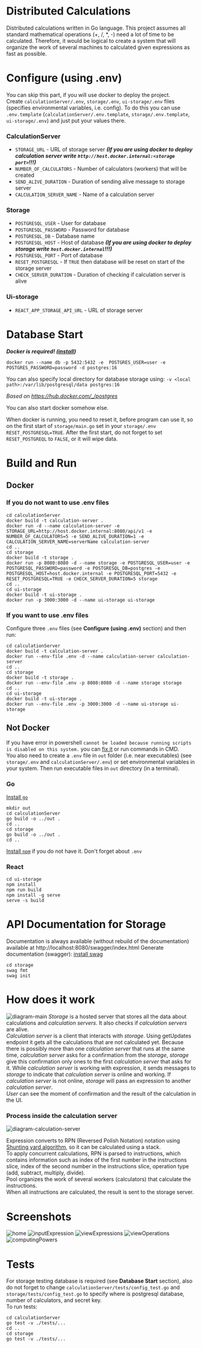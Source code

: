 # Distributed Calculations
Distributed calculations written in Go language. This project assumes all standard mathematical operations (+, /, *, -) need a lot of time to be calculated. Therefore, it would be logical to create a system that will organize the work of several machines to calculated given expressions as fast as possible.

# Configure (using .env)
You can skip this part, if you will use docker to deploy the project.\
Create `calculationServer/.env`, `storage/.env`, `ui-storage/.env` files (specifies environmental variables, i.e. config). To do this you can use `.env.template` (`calculationServer/.env.template`, `storage/.env.template`, `ui-storage/.env`) and just put your values there.
### CalculationServer
- `STORAGE_URL` - URL of storage server ***(If you are using docker to deploy calculation server write `http://host.docker.internal:<storage port>`!!!)***
- `NUMBER_OF_CALCULATORS` - Number of calculators (workers) that will be created
- `SEND_ALIVE_DURATION` - Duration of sending alive message to storage server
- `CALCULATION_SERVER_NAME` - Name of a calculation server

### Storage
- `POSTGRESQL_USER` - User for database
- `POSTGRESQL_PASSWORD` - Password for database
- `POSTGRESQL_DB` - Database name
- `POSTGRESQL_HOST` - Host of database ***(If you are using docker to deploy storage write `host.docker.internal`!!!)***
- `POSTGRESQL_PORT` - Port of database
- `RESET_POSTGRESQL` - If `TRUE` then database will be reset on start of the storage server
- `CHECK_SERVER_DURATION` - Duration of checking if calculation server is alive

### Ui-storage
- `REACT_APP_STORAGE_API_URL` - URL of storage server

# Database Start
***Docker is required! ([install](https://docs.docker.com/engine/install/))***

```shell
docker run --name db -p 5432:5432 -e  POSTGRES_USER=user -e POSTGRES_PASSWORD=password -d postgres:16
```

You can also specify local directory for database storage using: `-v <local path>:/var/lib/postgresql/data postgres:16`

*Based on https://hub.docker.com/_/postgres*

You can also start docker somehow else.

When docker is running, you need to reset it, before program can use it, so on the first start of `storage/main.go` set in your `storage/.env` `RESET_POSTGRESQL=TRUE`. After the first start, do not forget to set `RESET_POSTGREQL` to `FALSE`, or it will wipe data.

# Build and Run
## Docker
### If you do not want to use .env files
```shell
cd calculationServer
docker build -t calculation-server .
docker run -d --name calculation-server -e STORAGE_URL=http://host.docker.internal:8080/api/v1 -e NUMBER_OF_CALCULATORS=5 -e SEND_ALIVE_DURATION=1 -e CALCULATION_SERVER_NAME=serverName calculation-server
cd ..
cd storage
docker build -t storage .
docker run -p 8080:8080 -d --name storage -e POSTGRESQL_USER=user -e POSTGRESQL_PASSWORD=password -e POSTGRESQL_DB=postgres -e POSTGRESQL_HOST=host.docker.internal -e POSTGRESQL_PORT=5432 -e RESET_POSTGRESQL=TRUE -e CHECK_SERVER_DURATION=5 storage
cd ..
cd ui-storage
docker build -t ui-storage .
docker run -p 3000:3000 -d --name ui-storage ui-storage
```

### If you want to use .env files
Configure three `.env` files (see **Configure (using .env)** section) and then run:
```shell
cd calculationServer
docker build -t calculation-server .
docker run --env-file .env -d --name calculation-server calculation-server
cd ..
cd storage
docker build -t storage .
docker run --env-file .env -p 8080:8080 -d --name storage storage
cd ..
cd ui-storage
docker build -t ui-storage .
docker run --env-file .env -p 3000:3000 -d --name ui-storage ui-storage
```

## Not Docker
If you have error in powershell `cannot be loaded because running scripts is disabled on this
system.` you can [fix it](https://stackoverflow.com/questions/54776324/powershell-bug-execution-of-scripts-is-disabled-on-this-system) or run commands in CMD.\
You also need to create a `.env` file in `out` folder (i.e. near executables) (see `storage/.env` and `calculationServer/.env`) or set environmental variables in your system. Then run executable files in `out` directory (in a terminal).
### Go
[Install `go`](https://golang.org/doc/install)
```shell
mkdir out
cd calculationServer
go build -o ../out .
cd ..
cd storage
go build -o ../out .
cd ..
```

[Install `npm`](https://docs.npmjs.com/downloading-and-installing-node-js-and-npm) if you do not have it. Don't forget about `.env`
### React
```shell
cd ui-storage
npm install
npm run build
npm install -g serve
serve -s build
```


# API Documentation for Storage
Documentation is always available (without rebuild of the documentation) available at http://localhost:8080/swagger/index.html
Generate documentation (swagger):
[install swag](https://github.com/swaggo/swag)
````shell
cd storage
swag fmt
swag init
````

# How does it work
![diagram-main](assets/diagram-main.svg)
*Storage* is a hosted server that stores all the data about calculations and *calculation servers*. It also checks if *calculation servers* are alive.\
*Calculation server* is a client that interacts with *storage*. Using getUpdates endpoint it gets all the calculations that are not calculated yet. Because there is possibly more than one *calculation server* that runs at the same time, *calculation server* asks for a confirmation from the *storage*, *storage* give this confirmation only ones to the first *calculation server* that asks for it. While *calculation server* is working with expression, it sends messages to *storage* to indicate that *calculation server* is online and working. If *calculation server* is not online, *storage* will pass an expression to another *calculation server*.\
*User* can see the moment of confirmation and the result of the calculation in the UI.

### Process inside the calculation server
![diagram-calculation-server](assets/diagram-calculation-server.svg)

Expression converts to RPN (Reversed Polish Notation) notation using [Shunting yard algorithm](https://en.wikipedia.org/wiki/Shunting_yard_algorithm), so it can be calculated using a stack.\
To apply concurrent calculations, RPN is parsed to instructions, which contains information such as index of the first number in the instructions slice, index of the second number in the instructions slice, operation type (add, subtract, multiply, divide).\
Pool organizes the work of several workers (calculators) that calculate the instructions.\
When all instructions are calculated, the result is sent to the storage server.

# Screenshots
![home](assets/home.png)
![inputExpression](assets/inputExpression.png)
![viewExpressions](assets/viewExpressions.png)
![viewOperations](assets/viewOperations.png)
![computingPowers](assets/computingPowers.png)

# Tests
For storage testing database is required (see **Database Start** section), also do not forget to change `calculationServer/tests/config_test.go` and `storage/tests/config_test.go` to specify where is postgresql database, number of calculators, and secret key.\
To run tests:
````shell
cd calculationServer
go test -v ./tests/...
cd ..
cd storage
go test -v ./tests/...
````